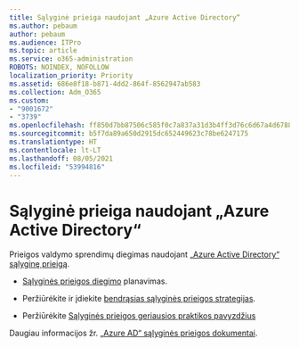 ```yaml
---
title: Sąlyginė prieiga naudojant „Azure Active Directory“
ms.author: pebaum
author: pebaum
ms.audience: ITPro
ms.topic: article
ms.service: o365-administration
ROBOTS: NOINDEX, NOFOLLOW
localization_priority: Priority
ms.assetid: 686e8f18-b871-4dd2-864f-8562947ab583
ms.collection: Adm_O365
ms.custom:
- "9001672"
- "3739"
ms.openlocfilehash: ff850d7bb87506c585f0c7a837a31d3b4ff3d76c6d67a4d6788c2b27c9f0a6c8
ms.sourcegitcommit: b5f7da89a650d2915dc652449623c78be6247175
ms.translationtype: HT
ms.contentlocale: lt-LT
ms.lasthandoff: 08/05/2021
ms.locfileid: "53994816"
---
```

# <a name="conditional-access-with-azure-active-directory"></a>Sąlyginė prieiga naudojant „Azure Active Directory“

Prieigos valdymo sprendimų diegimas naudojant [„Azure Active Directory“ sąlyginę prieigą](https://docs.microsoft.com/azure/active-directory/conditional-access/overview).

- [Sąlyginės prieigos diegimo](https://docs.microsoft.com/azure/active-directory/conditional-access/plan-conditional-access) planavimas. 

- Peržiūrėkite ir įdiekite [bendrąsias sąlyginės prieigos strategijas](https://docs.microsoft.com/azure/active-directory/conditional-access/concept-conditional-access-policy-common).

- Peržiūrėkite [Sąlyginės prieigos geriausios praktikos pavyzdžius](https://docs.microsoft.com/azure/active-directory/conditional-access/best-practices)

Daugiau informacijos žr. [„Azure AD“ sąlyginės prieigos dokumentai](https://docs.microsoft.com/azure/active-directory/conditional-access/).
